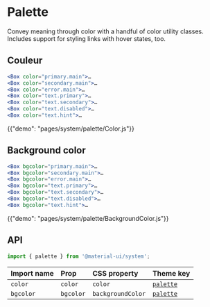 # Palette

<p class="description">Convey meaning through color with a handful of color utility classes. Includes support for styling links with hover states, too.</p>

## Couleur

```jsx
<Box color="primary.main">…
<Box color="secondary.main">…
<Box color="error.main">…
<Box color="text.primary">…
<Box color="text.secondary">…
<Box color="text.disabled">…
<Box color="text.hint">…
```

{{"demo": "pages/system/palette/Color.js"}}

## Background color

```jsx
<Box bgcolor="primary.main">…
<Box bgcolor="secondary.main">…
<Box bgcolor="error.main">…
<Box bgcolor="text.primary">…
<Box bgcolor="text.secondary">…
<Box bgcolor="text.disabled">…
<Box bgcolor="text.hint">…
```

{{"demo": "pages/system/palette/BackgroundColor.js"}}

## API

```js
import { palette } from '@material-ui/system';
```

| Import name | Prop      | CSS property      | Theme key                                                        |
|:----------- |:--------- |:----------------- |:---------------------------------------------------------------- |
| `color`     | `color`   | `color`           | [`palette`](/customization/default-theme/?expend-path=$.palette) |
| `bgcolor`   | `bgcolor` | `backgroundColor` | [`palette`](/customization/default-theme/?expend-path=$.palette) |